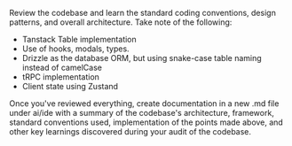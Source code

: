 Review the codebase and learn the standard coding conventions, design patterns, and overall architecture. Take note of the following:

- Tanstack Table implementation
- Use of hooks, modals, types.
- Drizzle as the database ORM, but using snake-case table naming instead of camelCase
- tRPC implementation
- Client state using Zustand

Once you've reviewed everything, create documentation in a new .md file under ai/ide with a summary of the codebase's architecture, framework, standard conventions used, implementation of the points made above, and other key learnings discovered during your audit of the codebase.